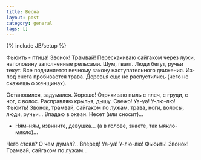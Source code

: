 ```yaml
---
title: Весна
layout: post
category: general
tags: []
---
```

{% include JB/setup %}

Фьюить - птица! Звонок! Трамвай! Перескакиваю сайгаком через лужи, наполовину заполненные рельсами. Шум, гвалт. Люди бегут, ручьи  текут. Все подчиняется вечному закону наступательного движения. Из-под  снега пробивается трава. Деревья еще не распустились (чего не скажешь о женщинах).

Остановился, задумался. Хорошо! Отряхиваю пыль с плеч, с груди, с ног, с волос. Расправляю крылья, дышу. Свежо! Уа-уа! У-лю-лю! Фьюить! Звонок, трамвай, сайгаком по лужам, трава, ноги,  волосы, люди, ручьи... Впадаю в океан. Несет (или сносит)...

- Ням–ням, извините, девушка... (а в голове, знаете, так мякло-мякло)...

Чего стоял? О чем думал?.. Вперед! Уа-уа! У-лю-лю! Фьюить! Звонок! Трамвай, сайгаком по лужам...
